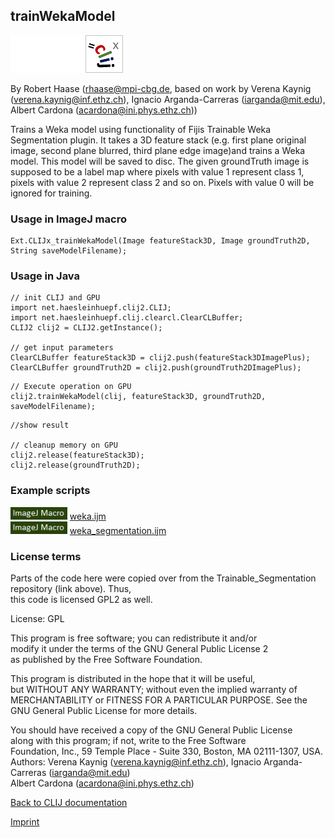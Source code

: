 ## trainWekaModel
<img src="images/mini_empty_logo.png"/><img src="images/mini_empty_logo.png"/><img src="images/mini_clijx_logo.png"/>

By Robert Haase (rhaase@mpi-cbg.de, based on work by 
 Verena Kaynig (verena.kaynig@inf.ethz.ch), 
 Ignacio Arganda-Carreras (iarganda@mit.edu),
 Albert Cardona (acardona@ini.phys.ethz.ch))

Trains a Weka model using functionality of Fijis Trainable Weka Segmentation plugin.
It takes a 3D feature stack (e.g. first plane original image, second plane blurred, third plane edge image)and trains a Weka model. This model will be saved to disc.
The given groundTruth image is supposed to be a label map where pixels with value 1 represent class 1, pixels with value 2 represent class 2 and so on. Pixels with value 0 will be ignored for training.

### Usage in ImageJ macro
```
Ext.CLIJx_trainWekaModel(Image featureStack3D, Image groundTruth2D, String saveModelFilename);
```


### Usage in Java
```
// init CLIJ and GPU
import net.haesleinhuepf.clij2.CLIJ;
import net.haesleinhuepf.clij.clearcl.ClearCLBuffer;
CLIJ2 clij2 = CLIJ2.getInstance();

// get input parameters
ClearCLBuffer featureStack3D = clij2.push(featureStack3DImagePlus);
ClearCLBuffer groundTruth2D = clij2.push(groundTruth2DImagePlus);
```

```
// Execute operation on GPU
clij2.trainWekaModel(clij, featureStack3D, groundTruth2D, saveModelFilename);
```

```
//show result

// cleanup memory on GPU
clij2.release(featureStack3D);
clij2.release(groundTruth2D);
```




### Example scripts
<a href="https://github.com/clij/clij-advanced-filters/blob/master/src/main/macro/"><img src="images/language_macro.png" height="20"/></a> [weka.ijm](https://github.com/clij/clij-advanced-filters/blob/master/src/main/macro/weka.ijm)  
<a href="https://github.com/clij/clij-advanced-filters/blob/master/src/main/macro/"><img src="images/language_macro.png" height="20"/></a> [weka_segmentation.ijm](https://github.com/clij/clij-advanced-filters/blob/master/src/main/macro/weka_segmentation.ijm)  




### License terms
Parts of the code here were copied over from the Trainable_Segmentation repository (link above). Thus,  
 this code is licensed GPL2 as well.  
  
  License: GPL  
  
  This program is free software; you can redistribute it and/or  
  modify it under the terms of the GNU General Public License 2  
  as published by the Free Software Foundation.  
  
  This program is distributed in the hope that it will be useful,  
  but WITHOUT ANY WARRANTY; without even the implied warranty of  
  MERCHANTABILITY or FITNESS FOR A PARTICULAR PURPOSE.  See the  
  GNU General Public License for more details.  
  
  You should have received a copy of the GNU General Public License  
  along with this program; if not, write to the Free Software  
  Foundation, Inc., 59 Temple Place - Suite 330, Boston, MA  02111-1307, USA.  
  Authors: Verena Kaynig (verena.kaynig@inf.ethz.ch), Ignacio Arganda-Carreras (iarganda@mit.edu)  
           Albert Cardona (acardona@ini.phys.ethz.ch)

[Back to CLIJ documentation](https://clij.github.io/)

[Imprint](https://clij.github.io/imprint)
